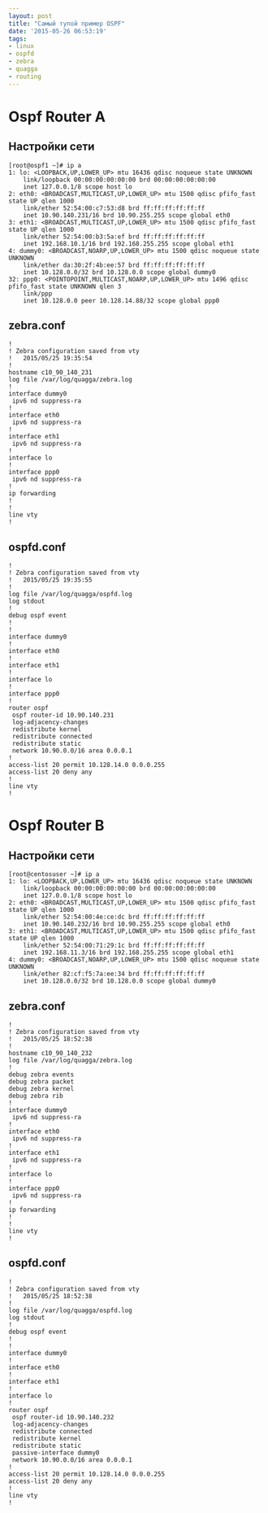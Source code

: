 ```yaml
---
layout: post
title: "Самый тупой пример OSPF"
date: '2015-05-26 06:53:19'
tags:
- linux
- ospfd
- zebra
- quagga
- routing
---
```


# Ospf Router A


## Настройки сети
    [root@ospf1 ~]# ip a
    1: lo: <LOOPBACK,UP,LOWER_UP> mtu 16436 qdisc noqueue state UNKNOWN 
        link/loopback 00:00:00:00:00:00 brd 00:00:00:00:00:00
        inet 127.0.0.1/8 scope host lo
    2: eth0: <BROADCAST,MULTICAST,UP,LOWER_UP> mtu 1500 qdisc pfifo_fast state UP qlen 1000
        link/ether 52:54:00:c7:53:d8 brd ff:ff:ff:ff:ff:ff
        inet 10.90.140.231/16 brd 10.90.255.255 scope global eth0
    3: eth1: <BROADCAST,MULTICAST,UP,LOWER_UP> mtu 1500 qdisc pfifo_fast state UP qlen 1000
        link/ether 52:54:00:b3:5a:ef brd ff:ff:ff:ff:ff:ff
        inet 192.168.10.1/16 brd 192.168.255.255 scope global eth1
    4: dummy0: <BROADCAST,NOARP,UP,LOWER_UP> mtu 1500 qdisc noqueue state UNKNOWN 
        link/ether da:30:2f:4b:ee:57 brd ff:ff:ff:ff:ff:ff
        inet 10.128.0.0/32 brd 10.128.0.0 scope global dummy0
    32: ppp0: <POINTOPOINT,MULTICAST,NOARP,UP,LOWER_UP> mtu 1496 qdisc pfifo_fast state UNKNOWN qlen 3
        link/ppp 
        inet 10.128.0.0 peer 10.128.14.88/32 scope global ppp0

## zebra.conf

    !
    ! Zebra configuration saved from vty
    !   2015/05/25 19:35:54
    !
    hostname c10_90_140_231
    log file /var/log/quagga/zebra.log
    !
    interface dummy0
     ipv6 nd suppress-ra
    !
    interface eth0
     ipv6 nd suppress-ra
    !
    interface eth1
     ipv6 nd suppress-ra
    !
    interface lo
    !
    interface ppp0
     ipv6 nd suppress-ra
    !
    ip forwarding
    !
    !
    line vty
    !

## ospfd.conf

    !
    ! Zebra configuration saved from vty
    !   2015/05/25 19:35:55
    !
    log file /var/log/quagga/ospfd.log
    log stdout
    !
    debug ospf event
    !
    !
    interface dummy0
    !
    interface eth0
    !
    interface eth1
    !
    interface lo
    !
    interface ppp0
    !
    router ospf
     ospf router-id 10.90.140.231
     log-adjacency-changes
     redistribute kernel
     redistribute connected
     redistribute static
     network 10.90.0.0/16 area 0.0.0.1
    !
    access-list 20 permit 10.128.14.0 0.0.0.255
    access-list 20 deny any
    !
    line vty
    !
    
# Ospf Router B

## Настройки сети

    [root@centosuser ~]# ip a
    1: lo: <LOOPBACK,UP,LOWER_UP> mtu 16436 qdisc noqueue state UNKNOWN 
        link/loopback 00:00:00:00:00:00 brd 00:00:00:00:00:00
        inet 127.0.0.1/8 scope host lo
    2: eth0: <BROADCAST,MULTICAST,UP,LOWER_UP> mtu 1500 qdisc pfifo_fast state UP qlen 1000
        link/ether 52:54:00:4e:ce:dc brd ff:ff:ff:ff:ff:ff
        inet 10.90.140.232/16 brd 10.90.255.255 scope global eth0
    3: eth1: <BROADCAST,MULTICAST,UP,LOWER_UP> mtu 1500 qdisc pfifo_fast state UP qlen 1000
        link/ether 52:54:00:71:29:1c brd ff:ff:ff:ff:ff:ff
        inet 192.168.11.3/16 brd 192.168.255.255 scope global eth1
    4: dummy0: <BROADCAST,NOARP,UP,LOWER_UP> mtu 1500 qdisc noqueue state UNKNOWN 
        link/ether 82:cf:f5:7a:ee:34 brd ff:ff:ff:ff:ff:ff
        inet 10.128.0.0/32 brd 10.128.0.0 scope global dummy0

## zebra.conf

    !
    ! Zebra configuration saved from vty
    !   2015/05/25 18:52:38
    !
    hostname c10_90_140_232
    log file /var/log/quagga/zebra.log
    !
    debug zebra events
    debug zebra packet
    debug zebra kernel
    debug zebra rib
    !
    interface dummy0
     ipv6 nd suppress-ra
    !
    interface eth0
     ipv6 nd suppress-ra
    !
    interface eth1
     ipv6 nd suppress-ra
    !
    interface lo
    !
    interface ppp0
     ipv6 nd suppress-ra
    !
    ip forwarding
    !
    !
    line vty
    !

## ospfd.conf

    !
    ! Zebra configuration saved from vty
    !   2015/05/25 18:52:38
    !
    log file /var/log/quagga/ospfd.log
    log stdout
    !
    debug ospf event
    !
    !
    interface dummy0
    !
    interface eth0
    !
    interface eth1
    !
    interface lo
    !
    router ospf
     ospf router-id 10.90.140.232
     log-adjacency-changes
     redistribute connected
     redistribute kernel
     redistribute static
     passive-interface dummy0
     network 10.90.0.0/16 area 0.0.0.1
    !
    access-list 20 permit 10.128.14.0 0.0.0.255
    access-list 20 deny any
    !
    line vty
    !
